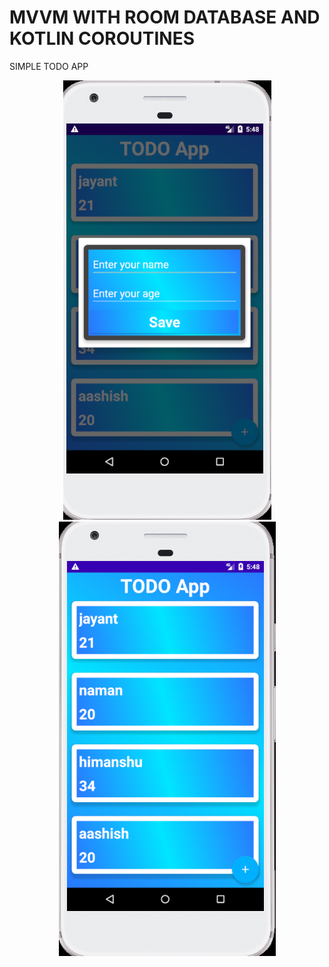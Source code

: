 # MVVM WITH ROOM DATABASE AND KOTLIN COROUTINES
   SIMPLE TODO APP
   <p align="center">
   <img src="src/main/res/drawable/Screenshot 2020-08-02 at 5.48.14 PM.png"/>
   <img src="src/main/res/drawable/Screenshot 2020-08-02 at 5.48.29 PM.png"/>
   </p>